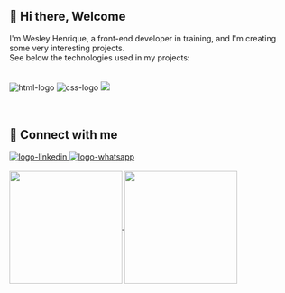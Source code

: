 ## 👋 Hi there, Welcome 

I'm Wesley Henrique, a front-end developer in training, and I'm creating some very interesting projects.
<br>See below the technologies used in my projects:
<br><br><br>
<img src="https://img.shields.io/badge/HTML-239120?style=for-the-badge&logo=html5&logoColor=white" alt="html-logo">
<img src="https://img.shields.io/badge/CSS-239120?&style=for-the-badge&logo=css3&logoColor=white" alt="css-logo">
<img src="https://img.shields.io/badge/JavaScript-F7DF1E?style=for-the-badge&logo=javascript&logoColor=black">
<br><br><br>
## :link: Connect with me
<a href="https://www.linkedin.com/in/henriquewesley/">
<img src="https://img.shields.io/badge/LinkedIn-0077B5?style=for-the-badge&logo=linkedin&logoColor=white" alt="logo-linkedin"/>
</a>
<a href="https://wa.me/+5571981543804?text=Ol%C3%A1%2C%20voc%C3%AA%20%C3%A9%20programador%3F">
<img src="https://img.shields.io/badge/WhatsApp-25D366?style=for-the-badge&logo=whatsapp&logoColor=white" alt="logo-whatsapp"/>
</a>	
<br><br>
<a href="https://github.com/henriquewesley/github-readme-stats">
  <img height=200 align="center" src="https://github-readme-stats.vercel.app/api?username=henriquewesley" />
</a>
<a href="https://github.com/henriquewesley/convoychat">
  <img height=200 align="center" src="https://github-readme-stats.vercel.app/api/top-langs?username=henriquewesley&layout=compact&langs_count=8&card_width=320" />
</a>
